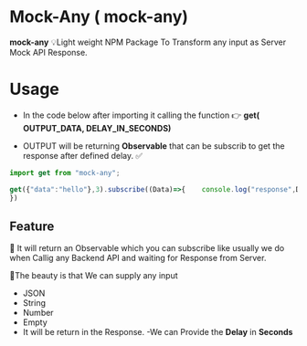 #  Mock-Any ( mock-any)

**mock-any**  💡Light weight NPM Package To Transform any input as Server Mock API Response.


# Usage 
- In the code below after importing it calling the function 👉 **get( OUTPUT_DATA, DELAY_IN_SECONDS)** 

- OUTPUT will be returning **Observable** that can be subscrib to get the response after defined delay. ✅


```javascript
import get from "mock-any";

get({"data":"hello"},3).subscribe((Data)=>{    console.log("response",Data);
})
```

## Feature 

🌻 It will return an Observable which you can subscribe like usually we do when Callig any Backend API and waiting for Response from Server.

🥀The beauty is that We can supply any input 
- JSON
- String 
-  Number
-  Empty 
- It will be return in the Response.
-We can Provide the **Delay**  in **Seconds**
